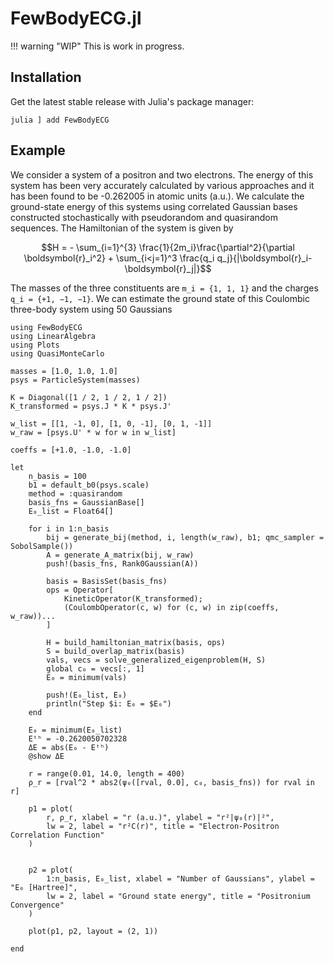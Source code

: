 # FewBodyECG.jl

!!! warning "WIP"
    This is work in progress. 

## Installation

Get the latest stable release with Julia's package manager:

```
julia ] add FewBodyECG
```

## Example

We consider a system of a positron and two electrons. The energy of this system has been very accurately calculated by various approaches and it has been found to be -0.262005 in atomic units (a.u.). We calculate the ground-state energy of this systems using correlated Gaussian bases constructed stochastically with pseudorandom and quasirandom sequences. The Hamiltonian of the system is given by
```math
H = - \sum_{i=1}^{3} \frac{1}{2m_i}\frac{\partial^2}{\partial \boldsymbol{r}_i^2} + \sum_{i<j=1}^3 \frac{q_i q_j}{|\boldsymbol{r}_i-\boldsymbol{r}_j|}
```
The masses of the three constituents are `m_i = {1, 1, 1}` and the charges `q_i = {+1, −1, −1}`. We can estimate the ground state of this Coulombic three-body system using 50 Gaussians

```@example example2
using FewBodyECG
using LinearAlgebra
using Plots
using QuasiMonteCarlo

masses = [1.0, 1.0, 1.0]
psys = ParticleSystem(masses)

K = Diagonal([1 / 2, 1 / 2, 1 / 2])
K_transformed = psys.J * K * psys.J'

w_list = [[1, -1, 0], [1, 0, -1], [0, 1, -1]]
w_raw = [psys.U' * w for w in w_list]

coeffs = [+1.0, -1.0, -1.0]

let
    n_basis = 100
    b1 = default_b0(psys.scale)
    method = :quasirandom
    basis_fns = GaussianBase[]
    E₀_list = Float64[]

    for i in 1:n_basis
        bij = generate_bij(method, i, length(w_raw), b1; qmc_sampler = SobolSample())
        A = generate_A_matrix(bij, w_raw)
        push!(basis_fns, Rank0Gaussian(A))

        basis = BasisSet(basis_fns)
        ops = Operator[
            KineticOperator(K_transformed);
            (CoulombOperator(c, w) for (c, w) in zip(coeffs, w_raw))...
        ]

        H = build_hamiltonian_matrix(basis, ops)
        S = build_overlap_matrix(basis)
        vals, vecs = solve_generalized_eigenproblem(H, S)
        global c₀ = vecs[:, 1]
        E₀ = minimum(vals)

        push!(E₀_list, E₀)
        println("Step $i: E₀ = $E₀")
    end

    E₀ = minimum(E₀_list)
    Eᵗʰ = -0.2620050702328
    ΔE = abs(E₀ - Eᵗʰ)
    @show ΔE

    r = range(0.01, 14.0, length = 400)
    ρ_r = [rval^2 * abs2(ψ₀([rval, 0.0], c₀, basis_fns)) for rval in r]

    p1 = plot(
        r, ρ_r, xlabel = "r (a.u.)", ylabel = "r²|ψ₀(r)|²",
        lw = 2, label = "r²C(r)", title = "Electron-Positron Correlation Function"
    )


    p2 = plot(
        1:n_basis, E₀_list, xlabel = "Number of Gaussians", ylabel = "E₀ [Hartree]",
        lw = 2, label = "Ground state energy", title = "Positronium Convergence"
    )

    plot(p1, p2, layout = (2, 1))

end
```